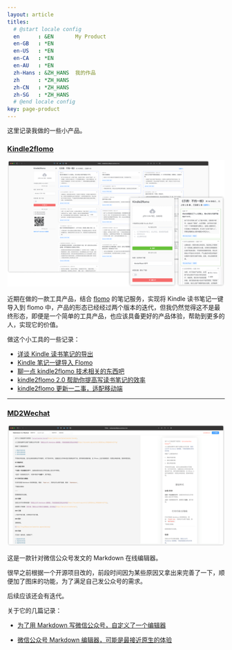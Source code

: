 ```yaml
---
layout: article
titles:
  # @start locale config
  en      : &EN       My Product
  en-GB   : *EN
  en-US   : *EN
  en-CA   : *EN
  en-AU   : *EN
  zh-Hans : &ZH_HANS  我的作品
  zh      : *ZH_HANS
  zh-CN   : *ZH_HANS
  zh-SG   : *ZH_HANS
  # @end locale config
key: page-product
---
```


这里记录我做的一些小产品。

### [Kindle2flomo](http://kindle2flomo.90byte.com/index.html)

![](/assets/images/product/kindle2flomo.png)

近期在做的一款工具产品，结合 [flomo](https://flomoapp.com/) 的笔记服务，实现将 Kindle 读书笔记一键导入到 flomo 中，产品的形态已经经过两个版本的迭代，但我仍然觉得这不是最终形态，即便是一个简单的工具产品，也应该具备更好的产品体验，帮助到更多的人，实现它的价值。

做这个小工具的一些记录：

- [详谈 Kindle 读书笔记的导出](http://mp.weixin.qq.com/s?__biz=MjM5MDQ4NjUwMg==&mid=2649198191&idx=1&sn=95c506dde4a079d2840a91b12ca358a8&chksm=be5734e68920bdf04af5ad5f31d8c40acea17e723b1b0eeaa2d3d47d009a0adc5abca44bc953#rd)
- [Kindle 笔记一键导入 Flomo](http://mp.weixin.qq.com/s?__biz=MjM5MDQ4NjUwMg==&mid=2649198220&idx=1&sn=5d0fecf4d3a4ab1469724292dad9797d&chksm=be5734058920bd13ac17f149d7a54dd01b17a066d70f55a813ebb338075b6837f6c6605b255b#rd)
- [聊一点 kindle2flomo 技术相关的东西吧](http://mp.weixin.qq.com/s?__biz=MjM5MDQ4NjUwMg==&mid=2649198238&idx=1&sn=31d5111d4a3bdc65ab1283612f1427f1&chksm=be5734178920bd0117a068f2c73897fd05c37bddba78efd62ccdf2bb6df5a0386172a4499143#rd)
- [kindle2flomo 2.0 帮助你提高写读书笔记的效率](https://mp.weixin.qq.com/s?__biz=MjM5MDQ4NjUwMg==&mid=2649198375&idx=1&sn=7e50878c8e7046293a84b64bdec89918&chksm=be5735ae8920bcb87a66306af0038d29d265750d13136ce067887e129edf9c95051d509cc4d5&token=1584174037&lang=zh_CN#rd)
- [kindle2flomo 更新一二事，适配移动端](https://mp.weixin.qq.com/s?__biz=MjM5MDQ4NjUwMg==&mid=2649198414&idx=1&sn=33fd4821387b8ad50190cef56de5d38d&chksm=be5735c78920bcd13e4f18262d5f0853b979ba4744f4ffed565b366ca4ebf28042ef88d280e6&token=1584174037&lang=zh_CN#rd)

---

### [MD2Wechat](http://md2wechat.90byte.com/index.html)

![](/assets/images/product/md2wechat.png)

这是一款针对微信公众号发文的 Markdown 在线编辑器。

很早之前根据一个开源项目改的，前段时间因为某些原因又拿出来完善了一下，顺便加了图床的功能，为了满足自己发公众号的需求。

后续应该还会有迭代。

关于它的几篇记录：

- [为了用 Markdown 写微信公众号，自定义了一个编辑器](https://mp.weixin.qq.com/s?__biz=MjM5MDQ4NjUwMg==&mid=2649197117&idx=1&sn=90616fd84e3a34bb9dc98dbbf27ee565&chksm=be5730b48920b9a25d4ddf9f2dd87bbcc61045d7bd160b4c7da0ae2c474d7cc91ca98732c340&token=2051922549&lang=zh_CN#rd)

- [微信公众号 Markdown 编辑器，可能是最接近原生的体验](https://mp.weixin.qq.com/s?__biz=MjM5MDQ4NjUwMg==&mid=2649198509&idx=1&sn=dc73a7bce4836d6648d7a4f8c8f0ff49&chksm=be5735248920bc322774cd6bce06bcc8553aa67c0b4745a40170762eed3704e0e1603f61bb14&token=1584174037&lang=zh_CN#rd)
